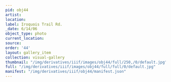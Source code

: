 ```yaml
---
pid: obj44
artist: 
location: 
label: Iroquois Trail Rd.
_date: 6/14/06
object_type: photo
current_location: 
source: 
order: '44'
layout: gallery_item
collection: visual-gallery
thumbnail: "/img/derivatives/iiif/images/obj44/full/250,/0/default.jpg"
full: "/img/derivatives/iiif/images/obj44/full/full/0/default.jpg"
manifest: "/img/derivatives/iiif/obj44/manifest.json"
---
```


